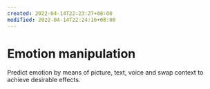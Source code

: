 ```yaml
---
created: 2022-04-14T22:23:27+08:00
modified: 2022-04-14T22:24:16+08:00
---
```


# Emotion manipulation

Predict emotion by means of picture, text, voice and swap context to achieve desirable effects.
